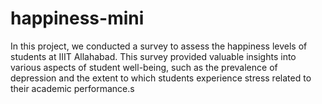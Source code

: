 # happiness-mini


In this project, we conducted a survey to assess the happiness levels of students at IIIT Allahabad. This survey provided valuable insights into various aspects of student well-being, such as the prevalence of depression and the extent to which students experience stress related to their academic performance.s
